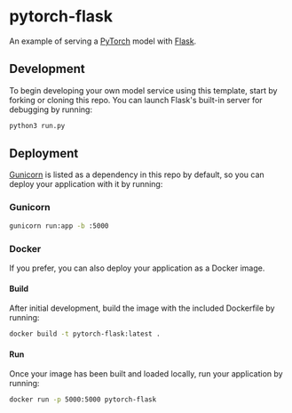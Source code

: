# pytorch-flask

An example of serving a [PyTorch](https://pytorch.org/) model with [Flask](http://flask.pocoo.org/).

## Development

To begin developing your own model service using this template, start by forking or cloning this repo. You can launch Flask's built-in server for debugging by running:

```bash
python3 run.py
```

## Deployment

[Gunicorn](https://gunicorn.org/) is listed as a dependency in this repo by default, so you can deploy your application with it by running:

### Gunicorn

```bash
gunicorn run:app -b :5000
```

### Docker

If you prefer, you can also deploy your application as a Docker image.

#### Build

After initial development, build the image with the included Dockerfile by running:

```bash
docker build -t pytorch-flask:latest .
```

#### Run

Once your image has been built and loaded locally, run your application by running:

```bash
docker run -p 5000:5000 pytorch-flask
```
